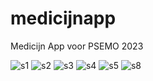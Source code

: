 # medicijnapp
Medicijn App voor PSEMO 2023


![s1]([https://i.imgur.com/98uHkd6.png](https://github.com/davewindesheim/medicijnapp/blob/main/documenten/Sprints/1.png))
![s2]([https://i.imgur.com/98uHkd6.png](https://github.com/davewindesheim/medicijnapp/blob/main/documenten/Sprints/2.png))
![s3]([https://i.imgur.com/98uHkd6.png](https://github.com/davewindesheim/medicijnapp/blob/main/documenten/Sprints/3.png))
![s4]([https://i.imgur.com/98uHkd6.png](https://github.com/davewindesheim/medicijnapp/blob/main/documenten/Sprints/4.png))
![s5]([https://i.imgur.com/98uHkd6.png](https://github.com/davewindesheim/medicijnapp/blob/main/documenten/Sprints/5.png))
![s8]([https://i.imgur.com/98uHkd6.png](https://github.com/davewindesheim/medicijnapp/blob/main/documenten/Sprints/8.png))
